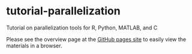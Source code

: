 # tutorial-parallelization

Tutorial on parallelization tools for R, Python, MATLAB, and C

Please see the overview page at the [GitHub pages site](https://berkeley-scf.github.io/tutorial-parallelization) to easily view the materials in a browser.

